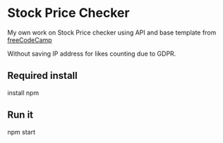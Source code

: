 # Stock Price Checker

My own work on Stock Price checker using API and base template from [freeCodeCamp](https://freecodecamp.org/learn/information-security/information-security-projects/stock-price-checker)

Without saving IP address for likes counting due to GDPR.

## Required install

install npm

## Run it

npm start
